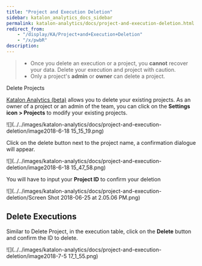 ```yaml
---
title: "Project and Execution Deletion" 
sidebar: katalon_analytics_docs_sidebar
permalink: katalon-analytics/docs/project-and-execution-deletion.html 
redirect_from:
    - "/display/KA/Project+and+Execution+Deletion"
    - "/x/pwbR"
description: 
---
```

> *   Once you delete an execution or a project, you **cannot** recover your data. Delete your execution and project with caution.
> *   Only a project's **admin** or **owner** can delete a project.

  
Delete Projects

[Katalon Analytics (beta)](/pages/viewpage.action?pageId=5118810) allows you to delete your existing projects. As an owner of a project or an admin of the team, you can click on the **Settings icon > Projects** to modify your existing projects.

![](../../images/katalon-analytics/docs/project-and-execution-deletion/image2018-6-18 15_15_19.png)

Click on the delete button next to the project name, a confirmation dialogue will appear.

![](../../images/katalon-analytics/docs/project-and-execution-deletion/image2018-6-18 15_47_58.png)

You will have to input your **Project ID** to confirm your deletion

![](../../images/katalon-analytics/docs/project-and-execution-deletion/Screen Shot 2018-06-25 at 2.05.06 PM.png)

Delete Executions
-----------------

Similar to Delete Project, in the execution table, click on the **Delete** button and confirm the ID to delete.

![](../../images/katalon-analytics/docs/project-and-execution-deletion/image2018-7-5 17_1_55.png)